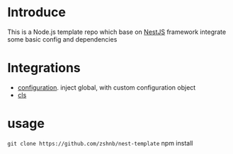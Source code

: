 # Introduce
This is a Node.js template repo which base on [NestJS](https://docs.nestjs.com/) framework integrate some basic config and dependencies

# Integrations

- [configuration](https://docs.nestjs.com/techniques/configuration). inject global, with custom configuration object
- [cls](https://docs.nestjs.com/recipes/async-local-storage)

# usage

`git clone https://github.com/zshnb/nest-template`
npm install

